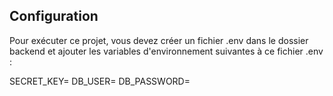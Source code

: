 ## Configuration

Pour exécuter ce projet, vous devez créer un fichier .env dans le dossier backend et ajouter les variables d'environnement suivantes à ce fichier .env :

SECRET_KEY=
DB_USER=
DB_PASSWORD=
